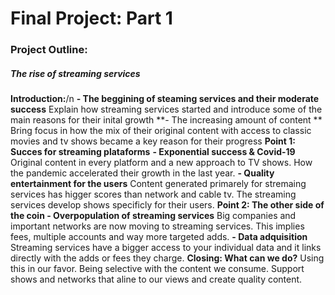 
# Final Project: **Part 1**

### Project Outline:

##### The rise of streaming services

 **Introduction:**/n
    **- The beggining of steaming services and their moderate success** 
        Explain how streaming services started and introduce some of the main reasons for their inital growth
    **- The increasing amount of content **
        Bring focus in how the mix of their original content with access to classic movies and tv shows became a key reason for their progress
 **Point 1:**
    **Succes for streaming plataforms**
    **- Exponential success & Covid-19**
        Original content in every platform and a new approach to TV shows. How the pandemic accelerated their growth in the last year.
    **- Quality entertainment for the users**
        Content generated primarely for stremaing services has higger scores than network and cable tv. The streaming services develop shows specificly for their users.
 **Point 2: 
    The other side of the coin
      - Overpopulation of streaming services**
        Big companies and important networks are now moving to streaming services. This implies fees, multiple accounts and way more targeted adds.
    **- Data adquisition** 
        Streaming services have a bigger access to your individual data and it links directly with the adds or fees they charge.
 **Closing:
    What can we do?**
        Using this in our favor. Being selective with the content we consume. Support shows and networks that aline to our views and create quality content. 
        
        


  

  
